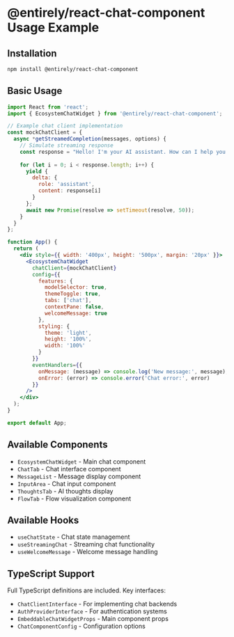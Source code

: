 # @entirely/react-chat-component Usage Example

## Installation

```bash
npm install @entirely/react-chat-component
```

## Basic Usage

```jsx
import React from 'react';
import { EcosystemChatWidget } from '@entirely/react-chat-component';

// Example chat client implementation
const mockChatClient = {
  async *getStreamedCompletion(messages, options) {
    // Simulate streaming response
    const response = "Hello! I'm your AI assistant. How can I help you today?";
    
    for (let i = 0; i < response.length; i++) {
      yield {
        delta: {
          role: 'assistant',
          content: response[i]
        }
      };
      await new Promise(resolve => setTimeout(resolve, 50));
    }
  }
};

function App() {
  return (
    <div style={{ width: '400px', height: '500px', margin: '20px' }}>
      <EcosystemChatWidget
        chatClient={mockChatClient}
        config={{
          features: {
            modelSelector: true,
            themeToggle: true,
            tabs: ['chat'],
            contextPane: false,
            welcomeMessage: true
          },
          styling: {
            theme: 'light',
            height: '100%',
            width: '100%'
          }
        }}
        eventHandlers={{
          onMessage: (message) => console.log('New message:', message),
          onError: (error) => console.error('Chat error:', error)
        }}
      />
    </div>
  );
}

export default App;
```

## Available Components

- `EcosystemChatWidget` - Main chat component
- `ChatTab` - Chat interface component  
- `MessageList` - Message display component
- `InputArea` - Chat input component
- `ThoughtsTab` - AI thoughts display
- `FlowTab` - Flow visualization component

## Available Hooks

- `useChatState` - Chat state management
- `useStreamingChat` - Streaming chat functionality
- `useWelcomeMessage` - Welcome message handling

## TypeScript Support

Full TypeScript definitions are included. Key interfaces:

- `ChatClientInterface` - For implementing chat backends
- `AuthProviderInterface` - For authentication systems
- `EmbeddableChatWidgetProps` - Main component props
- `ChatComponentConfig` - Configuration options
